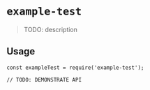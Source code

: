 # `example-test`

> TODO: description

## Usage

```
const exampleTest = require('example-test');

// TODO: DEMONSTRATE API
```
